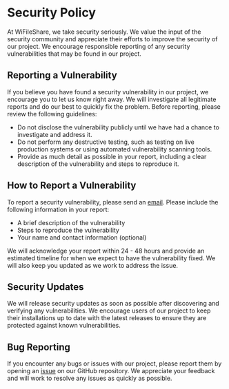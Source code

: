 # Security Policy
At WiFileShare, we take security seriously. We value the input of the security community and appreciate their efforts to improve the security of our project. We encourage responsible reporting of any security vulnerabilities that may be found in our project.

## Reporting a Vulnerability
If you believe you have found a security vulnerability in our project, we encourage you to let us know right away. We will investigate all legitimate reports and do our best to quickly fix the problem. Before reporting, please review the following guidelines:

- Do not disclose the vulnerability publicly until we have had a chance to investigate and address it.
- Do not perform any destructive testing, such as testing on live production systems or using automated vulnerability scanning tools.
- Provide as much detail as possible in your report, including a clear description of the vulnerability and steps to reproduce it.

## How to Report a Vulnerability
To report a security vulnerability, please send an [email](mailto:tahsin.ict@outlook.com?subject=WiFileShare:%20Security%20Issue%20Report). Please include the following information in your report:

- A brief description of the vulnerability
- Steps to reproduce the vulnerability
- Your name and contact information (optional)

We will acknowledge your report within 24 - 48 hours and provide an estimated timeline for when we expect to have the vulnerability fixed. We will also keep you updated as we work to address the issue.

## Security Updates
We will release security updates as soon as possible after discovering and verifying any vulnerabilities. We encourage users of our project to keep their installations up to date with the latest releases to ensure they are protected against known vulnerabilities.

## Bug Reporting
If you encounter any bugs or issues with our project, please report them by opening an [issue](https://github.com/Sayad-Uddin-Tahsin/WiFileShare/issues/new?labels=bug&template=bug_report.md&title=%5BBUG%5D) on our GitHub repository. We appreciate your feedback and will work to resolve any issues as quickly as possible.
